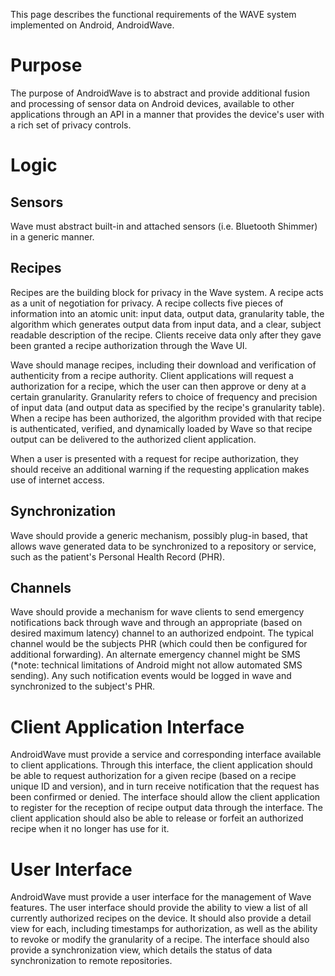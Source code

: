 This page describes the functional requirements of the WAVE system implemented on Android, AndroidWave.

# Purpose

The purpose of AndroidWave is to abstract and provide additional fusion and
processing of sensor data on Android devices, available to other applications
through an API in a manner that provides the device's user with a rich set of
privacy controls.

# Logic

## Sensors

Wave must abstract built-in and attached sensors (i.e. Bluetooth Shimmer) in a
generic manner.

## Recipes

Recipes are the building block for privacy in the Wave system. A recipe acts
as a unit of negotiation for privacy. A recipe collects five pieces of
information into an atomic unit: input data, output data, granularity table,
the algorithm which generates output data from input data, and a clear,
subject readable description of the recipe. Clients receive data only after
they gave been granted a recipe authorization through the Wave UI.

Wave should manage recipes, including their download and verification of
authenticity from a recipe authority. Client applications will request a
authorization for a recipe, which the user can then approve or deny at a
certain granularity. Granularity refers to choice of frequency and precision
of input data (and output data as specified by the recipe's granularity
table).  When a recipe has been authorized, the algorithm provided with that
recipe is authenticated, verified, and dynamically loaded by Wave so that
recipe output can be delivered to the authorized client application.

When a user is presented with a request for recipe authorization, they should
receive an additional warning if the requesting application makes use of
internet access.

## Synchronization

Wave should provide a generic mechanism, possibly plug-in based, that allows
wave generated data to be synchronized to a repository or service, such as the
patient's Personal Health Record (PHR).

## Channels

Wave should provide a mechanism for wave clients to send emergency
notifications back through wave and through an appropriate (based on desired
maximum latency) channel to an authorized endpoint. The typical channel would
be the subjects PHR (which could then be configured for additional
forwarding). An alternate emergency channel might be SMS (*note: technical
limitations of Android might not allow automated SMS sending). Any such
notification events would be logged in wave and synchronized to the subject's
PHR.

# Client Application Interface

AndroidWave must provide a service and corresponding interface available to
client applications. Through this interface, the client application should be
able to request authorization for a given recipe (based on a recipe unique ID
and version), and in turn receive notification that the request has been
confirmed or denied. The interface should allow the client application to
register for the reception of recipe output data through the interface. The
client application should also be able to release or forfeit an authorized
recipe when it no longer has use for it.

# User Interface

AndroidWave must provide a user interface for the management of Wave features.
The user interface should provide the ability to view a list of all currently
authorized recipes on the device. It should also provide a detail view for
each, including timestamps for authorization, as well as the ability to revoke
or modify the granularity of a recipe. The interface should also provide a
synchronization view, which details the status of data synchronization to
remote repositories.
